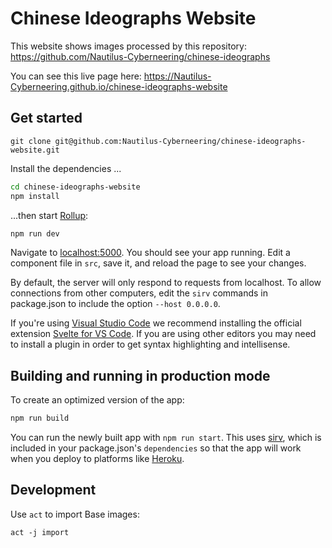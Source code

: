 # Chinese Ideographs Website

This website shows images processed by this repository: https://github.com/Nautilus-Cyberneering/chinese-ideographs

You can see this live page here: https://Nautilus-Cyberneering.github.io/chinese-ideographs-website

## Get started

```
git clone git@github.com:Nautilus-Cyberneering/chinese-ideographs-website.git
```

Install the dependencies ...

```bash
cd chinese-ideographs-website
npm install
```

...then start [Rollup](https://rollupjs.org):

```bash
npm run dev
```

Navigate to [localhost:5000](http://localhost:5000). You should see your app running. Edit a component file in `src`, save it, and reload the page to see your changes.

By default, the server will only respond to requests from localhost. To allow connections from other computers, edit the `sirv` commands in package.json to include the option `--host 0.0.0.0`.

If you're using [Visual Studio Code](https://code.visualstudio.com/) we recommend installing the official extension [Svelte for VS Code](https://marketplace.visualstudio.com/items?itemName=svelte.svelte-vscode). If you are using other editors you may need to install a plugin in order to get syntax highlighting and intellisense.

## Building and running in production mode

To create an optimized version of the app:

```bash
npm run build
```

You can run the newly built app with `npm run start`. This uses [sirv](https://github.com/lukeed/sirv), which is included in your package.json's `dependencies` so that the app will work when you deploy to platforms like [Heroku](https://heroku.com).

## Development

Use `act` to import Base images:
```
act -j import
```